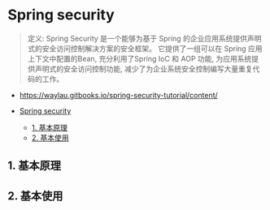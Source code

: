 # Spring security

> 定义: Spring Security 是一个能够为基于 Spring 的企业应用系统提供声明式的安全访问控制解决方案的安全框架。 它提供了一组可以在 Spring 应用上下文中配置的Bean, 充分利用了Spring IoC 和 AOP 功能, 为应用系统提供声明式的安全访问控制功能, 减少了为企业系统安全控制编写大量重复代码的工作。

- https://waylau.gitbooks.io/spring-security-tutorial/content/

- [Spring security](#spring-security)
    - [1. 基本原理](#1-%E5%9F%BA%E6%9C%AC%E5%8E%9F%E7%90%86)
    - [2. 基本使用](#2-%E5%9F%BA%E6%9C%AC%E4%BD%BF%E7%94%A8)

## 1. 基本原理

## 2. 基本使用
